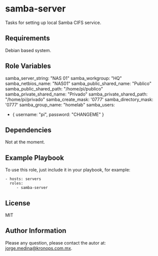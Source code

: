 samba-server
===========

Tasks for setting up local Samba CIFS service.

Requirements
------------

Debian based system.

Role Variables
--------------

samba_server_string: "NAS 01"
samba_workgroup: "HQ"
samba_netbios_name: "NAS01"
samba_public_shared_name: "Publico"
samba_public_shared_path: "/home/pi/publico"
samba_private_shared_name: "Privado"
samba_private_shared_path: "/home/pi/privado"
samba_create_mask: '0777'
samba_directory_mask: '0777'
samba_group_name: "homelab"
samba_users:
  - { username: "pi", password: "CHANGEME" }

Dependencies
------------

Not at the moment.

Example Playbook
----------------

To use this role, just include it in your playbook, for example:

    - hosts: servers
      roles:
         - samba-server

License
-------

MIT

Author Information
------------------

Please any question, please contact the autor at: jorge.medina@kronops.com.mx.
